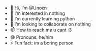 - 👋 Hi, I’m @Unoxn
- 👀 I’m interested in nothing
- 🌱 I’m currently learning python
- 💞️ I’m looking to collaborate on nothing
- 📫 How to reach me u cant :3
- 😄 Pronouns: he/him
- ⚡ Fun fact: im a boring person

<!---
Unoxn/Unoxn is a ✨ special ✨ repository because its `README.md` (this file) appears on your GitHub profile.
You can click the Preview link to take a look at your changes.
--->
